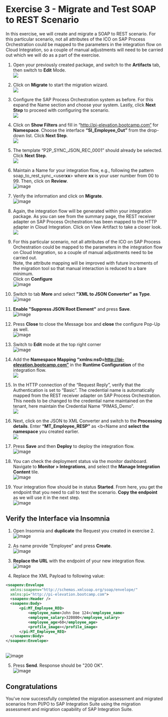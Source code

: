 # Exercise 3 - Migrate and Test SOAP to REST Scenario

In this exercise, we will create and migrate a SOAP to REST scenario.	For this particular scenario, not all attributes of the ICO on SAP Process Orchestration could be mapped to the parameters in the integration flow on Cloud Integration, so a couple of manual adjustments will need to be carried out which we will do as a part of the exercise.

1. Open your previously created package, and switch to the <b>Artifacts</b> tab, then switch to <b>Edit</b> Mode.
<br>![](/exercises/ex3/images/1.OpenPreviousPackage.png)

2. Click on <b>Migrate</b> to start the migration wizard.
<br>![](/exercises/ex3/images/2.0_ClickOnMigrate.png)

3.	Configure the SAP Process Orchestration system as before. For this expand the Name section and choose your system. Lastly, click <b>Next Step</b> to proceed with configuring the scenario.
<br>![](/exercises/ex3/images/3.0_Migrate_SelectPO_System.png)

4.	Click on <b>Show Filters</b> and fill in “http://pi-elevation.bootcamp.com“ for <b>Namespace</b>. Choose the interface <b>“SI_Employee_Out”</b> from the drop-down list. Click <b>Next Step</b>.
<br>![](/exercises/ex3/images/3.1_Migrate_SelectPO_Artifacts.png)

5.	The template “P2P_SYNC_JSON_REC_0001” should already be selected. Click <b>Next Step</b>. 
<br>![](/exercises/ex3/images/3.2_Migrate_SelectPO_Template.png)

6.	Maintain a Name for your integration flow, e.g., following the pattern soap_to_rest_sync_\<user<b>xx</b>\> where <b>xx</b> is your user number from 00 to 99. Then, click on <b>Review</b>.
<br>![image](/exercises/ex3/images/ex3-6.png)

7.	Verify the information and click on <b>Migrate</b>.
<br>![image](/exercises/ex3/images/ex3-7.png)

8.	Again, the integration flow will be generated within your integration package. As you can see from the summary page, the REST receiver adapter on SAP Process Orchestration has been mapped to the HTTP adapter in Cloud Integration. Click on  View Artifact to take a closer look. 
<br>![](/exercises/ex3/images/4.0_Migration_Success.png)

9.	For this particular scenario, not all attributes of the ICO on SAP Process Orchestration could be mapped to the parameters in the integration flow on Cloud Integration, so a couple of manual adjustments need to be carried out.<br>
Note, the attribute mapping will be improved with future increments of the migration tool so that manual interaction is reduced to a bare minimum.<br>
Click on <b>Configure</b>
<br>![image](/exercises/ex3/images/ex3-9.png)

10. Switch to tab <b>More</b> and select <b>"XML to JSON Converter" as Type</b>.
<br>![image](/exercises/ex3/images/ex3-10.png)

11. <b>Enable "Suppress JSON Root Element"</b> and press <b>Save</b>.
<br>![image](/exercises/ex3/images/ex3-11.png)

12. Press <b>Close</b> to close the Message box and <b>close</b> the configure Pop-Up as well.
  <br>  ![image](/exercises/ex3/images/ex3-12.png)

13. Switch to <b>Edit</b> mode at the top right corner
<br>![image](/exercises/ex3/images/ex3-13.png)

14. Add the <b>Namespace Mapping “xmlns:ns0=http://pi-elevation.bootcamp.com”</b> in the <b>Runtime Configuration</b> of the integration flow.
<br>![](/exercises/ex3/images/5.0_View_iFlow_Changes_to_Make.png)

15.	In the HTTP connection of the “Request Reply”, verify that the Authentication is set to “Basic”. The credential name is automatically mapped from the REST receiver adapter on SAP Process Orchestration. This needs to be changed to the credential name maintained on the tenant, here maintain the Credential Name “PIMAS_Demo”.
<br>![](/exercises/ex3/images/5.2_Edit_iFlow_Request_Reply.png)

16.	Next, click on the  JSON to XML Converter and switch to the <b>Processing details</b>. Enter <b>“MT_Employee_RESP”</b> as <b<Name</b> and <b>select the namespace</b> you created earlier.
<br>![](/exercises/ex3/images/5.3_Edit_iFlow_JSON_to_XML.png)

17.	Press <b>Save</b> and then <b>Deploy</b> to deploy the integration flow.
  <br>  ![image](/exercises/ex3/images/ex3-17.png)

18. You can check the deployment status via the monitor dashboard. Navigate to <b>Monitor > Integrations</b>, and select the <b>Manage Integration Content</b> tile.
 <br>   ![image](/exercises/ex3/images/ex3-18.png)
   
19. Your integration flow should be in status <b>Started</b>. From here, you get the endpoint that you need to call to test the scenario. <b>Copy the endpoint</b> as we will use it in the next step.
   <br>![image](/exercises/ex3/images/ex3-19.png)


## Verify the Interface via Insomnia

1.	Open Insomnia and <b>duplicate</b> the Request you created in exercise 2. 
<br>![image](/exercises/ex3/images/Insomnia-1.png)

2. As name provide "Employee" and press <b>Create</b>.
<br>![image](/exercises/ex3/images/Insomnia-2.png)

3. <b>Replace the URL</b> with the endpoint of your new integration flow.
<br>![image](/exercises/ex3/images/Insomnia-3.png)

4. Replace the XML Payload to following value:
  ```xml
<soapenv:Envelope
    xmlns:soapenv="http://schemas.xmlsoap.org/soap/envelope/"
    xmlns:pi="http://pi-elevation.bootcamp.com">
    <soapenv:Header />
    <soapenv:Body>
        <pi:MT_Employee_REQ>
            <employee_name>John Doe 124</employee_name>
            <employee_salary>320800</employee_salary>
            <employee_age>60</employee_age>
            <profile_image></profile_image>
        </pi:MT_Employee_REQ>
    </soapenv:Body>
</soapenv:Envelope>
```
<br>![image](/exercises/ex3/images/Insomnia-4.png)

5. Press <b>Send</b>. Response should be "200 OK".
<br>![image](/exercises/ex3/images/Insomnia-5.png)




## Congratulations

You've now successfully completed the migration assessment and migrated scenarios from PI/PO to SAP Integration Suite using the migration assessment and migration capability of SAP Integration Suite.

